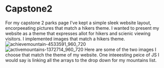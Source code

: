 # Capstone2
For my capstone 2 parks page I've kept a simple sleek website layout, encorpeeating pictures that match a hikers theme. I wanted to present my website as a theme that expresses allot for hikers and scienic viewing visitors. I implemented images that match a hikers theme. 
![achievemountain-4533591_960_720](https://user-images.githubusercontent.com/116207900/206762307-01f64af3-be4d-47dc-a30c-403df7592afe.jpg)
![activemountains-1372714_960_720](https://user-images.githubusercontent.com/116207900/206762355-4d835db4-c6bd-4af1-8395-12c04649f74b.jpg)
Here are some of the two images I choose that match the theme of my website.
One inteeesting peice of JS I would say is linking all the arrays to the drop down for my mountains list.
